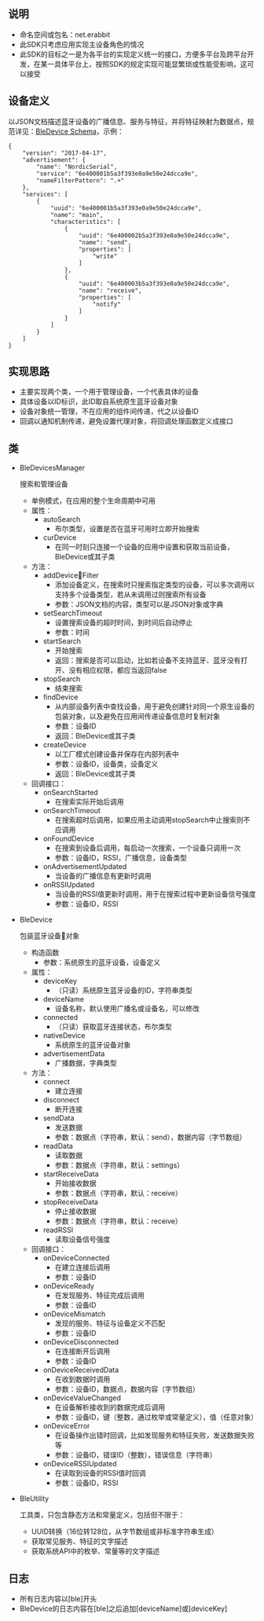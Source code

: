## 说明

* 命名空间或包名：net.erabbit
* 此SDK只考虑应用实现主设备角色的情况
* 此SDK的目标之一是为各平台的实现定义统一的接口，方便多平台及跨平台开发，在某一具体平台上，按照SDK的规定实现可能显繁琐或性能受影响，这可以接受

## 设备定义

以JSON文档描述蓝牙设备的广播信息、服务与特征，并将特征映射为数据点，规范详见：[BleDevice Schema](ble-device-schema.json)，示例：  
```
{
    "version": "2017-04-17",
    "advertisement": {
        "name": "NordicSerial",
        "service": "6e400001b5a3f393e0a9e50e24dcca9e",
        "nameFilterPattern": ".+"
    },
    "services": [
        {
            "uuid": "6e400001b5a3f393e0a9e50e24dcca9e",
            "name": "main",
            "characteristics": [
                {
                    "uuid": "6e400002b5a3f393e0a9e50e24dcca9e",
                    "name": "send",
                    "properties": [
                        "write"
                    ]
                },
                {
                    "uuid": "6e400003b5a3f393e0a9e50e24dcca9e",
                    "name": "receive",
                    "properties": [
                        "notify"
                    ]
                }
            ]
        }
    ]
}
```

## 实现思路

* 主要实现两个类，一个用于管理设备，一个代表具体的设备
* 具体设备以ID标识，此ID取自系统原生蓝牙设备对象
* 设备对象统一管理，不在应用的组件间传递，代之以设备ID
* 回调以通知机制传递，避免设置代理对象，将回调处理函数定义成接口

## 类

* BleDevicesManager
  
  搜索和管理设备

  * 单例模式，在应用的整个生命周期中可用
  * 属性：
    * autoSearch
      * 布尔类型，设置是否在蓝牙可用时立即开始搜索
    * curDevice
      * 在同一时刻只连接一个设备的应用中设置和获取当前设备，BleDevice或其子类
  * 方法：
    * addDeviceFilter
      * 添加设备定义，在搜索时只搜索指定类型的设备，可以多次调用以支持多个设备类型，若从未调用过则搜索所有设备
      * 参数：JSON文档的内容，类型可以是JSON对象或字典
    * setSearchTimeout
      * 设置搜索设备的超时时间，到时间后自动停止
      * 参数：时间
    * startSearch
      * 开始搜索
      * 返回：搜索是否可以启动，比如若设备不支持蓝牙、蓝牙没有打开、没有相应权限，都应当返回false
    * stopSearch
      * 结束搜索
    * findDevice
      * 从内部设备列表中查找设备，用于避免创建针对同一个原生设备的包装对象，以及避免在应用间传递设备信息时复制对象
      * 参数：设备ID
      * 返回：BleDevice或其子类
    * createDevice
      * 以工厂模式创建设备并保存在内部列表中
      * 参数：设备ID，设备类，设备定义
      * 返回：BleDevice或其子类
  * 回调接口：
    * onSearchStarted
      * 在搜索实际开始后调用
    * onSearchTimeout
      * 在搜索超时后调用，如果应用主动调用stopSearch中止搜索则不应调用
    * onFoundDevice
      * 在搜索到设备后调用，每启动一次搜索，一个设备只调用一次
      * 参数：设备ID，RSSI，广播信息，设备类型
    * onAdvertisementUpdated
      * 当设备的广播信息有更新时调用
    * onRSSIUpdated
      * 当设备的RSSI值更新时调用，用于在搜索过程中更新设备信号强度
      * 参数：设备ID，RSSI

* BleDevice
  
  包装蓝牙设备对象

  * 构造函数
    * 参数：系统原生的蓝牙设备，设备定义
  * 属性：
    * deviceKey
      * （只读）系统原生蓝牙设备的ID，字符串类型
    * deviceName
      * 设备名称，默认使用广播名或设备名，可以修改
    * connected
      * （只读）获取蓝牙连接状态，布尔类型
    * nativeDevice
      * 系统原生的蓝牙设备对象
    * advertisementData
      * 广播数据，字典类型
  * 方法：
    * connect
      * 建立连接
    * disconnect
      * 断开连接
    * sendData
      * 发送数据
      * 参数：数据点（字符串，默认：send），数据内容（字节数组）
    * readData
      * 读取数据
      * 参数：数据点（字符串，默认：settings）
    * startReceiveData
      * 开始接收数据
      * 参数：数据点（字符串，默认：receive）
    * stopReceiveData
      * 停止接收数据
      * 参数：数据点（字符串，默认：receive）
    * readRSSI
      * 读取设备信号强度
  * 回调接口：
    * onDeviceConnected
      * 在建立连接后调用
      * 参数：设备ID
    * onDeviceReady
      * 在发现服务、特征完成后调用
      * 参数：设备ID
    * onDeviceMismatch
      * 发现的服务、特征与设备定义不匹配
      * 参数：设备ID
    * onDeviceDisconnected
      * 在连接断开后调用
      * 参数：设备ID
    * onDeviceReceivedData
      * 在收到数据时调用
      * 参数：设备ID，数据点，数据内容（字节数组）
    * onDeviceValueChanged
      * 在设备解析接收到的数据完成后调用
      * 参数：设备ID，键（整数，通过枚举或常量定义），值（任意对象）
    * onDeviceError
      * 在设备操作出错时回调，比如发现服务和特征失败，发送数据失败等
      * 参数：设备ID，错误ID（整数），错误信息（字符串）
    * onDeviceRSSIUpdated
      * 在读取到设备的RSSI值时回调
      * 参数：设备ID，RSSI

* BleUtility
  
  工具类，只包含静态方法和常量定义，包括但不限于：

  * UUID转换（16位转128位，从字节数组或非标准字符串生成）
  * 获取常见服务、特征的文字描述
  * 获取系统API中的枚举、常量等的文字描述

## 日志

* 所有日志内容以[ble]开头
* BleDevice的日志内容在[ble]之后追加[deviceName]或[deviceKey]